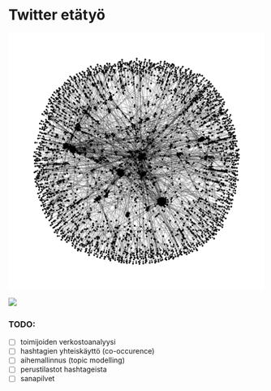 # Twitter etätyö

![](./results/figures/2020-03-20-network.png)

![](./results/video/pyvis_demo.gif)

### TODO:
- [ ] toimijoiden verkostoanalyysi
- [ ] hashtagien yhteiskäyttö (co-occurence)
- [ ] aihemallinnus (topic modelling)
- [ ] perustilastot hashtageista
- [ ] sanapilvet
